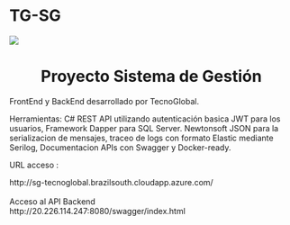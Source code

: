 # TG-SG
<p align="left">
   <img src="https://img.shields.io/badge/STATUS-EN%20DESAROLLO-green">
</p>
<h1 align="center"> Proyecto Sistema de Gestión </h1>

FrontEnd y BackEnd desarrollado por TecnoGlobal.

Herramientas:
C# REST API utilizando autenticación basica JWT para los usuarios,
Framework Dapper para SQL Server.
Newtonsoft JSON para la serializacion de mensajes,
traceo de logs con formato Elastic mediante Serilog,
Documentacion APIs con Swagger y Docker-ready.

URL acceso : 
<p>
http://sg-tecnoglobal.brazilsouth.cloudapp.azure.com/ <br/><br/>
Acceso al API Backend <br/> 
http://20.226.114.247:8080/swagger/index.html<br/>
</p>

